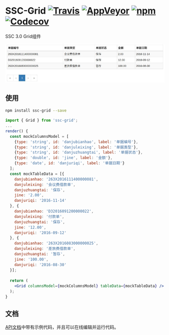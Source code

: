 # SSC-Grid [![Travis][build-badge]][build] [![AppVeyor][appveyor-badge]][appveyor] [![npm][npm-badge]][npm] [![Codecov][codecov-badge]][codecov]

SSC 3.0 Grid组件

![](screenshot_20170124_012.jpg)

## 使用

```bash
npm install ssc-grid --save
```

```jsx
import { Grid } from 'ssc-grid';
...
render() {
  const mockColumnsModel = [
    {type: 'string', id: 'danjubianhao', label: '单据编号'},
    {type: 'string', id: 'danjuleixing', label: '单据类型'},
    {type: 'string', id: 'danjuzhuangtai', label: '单据状态'},
    {type: 'double', id: 'jine', label: '金额'},
    {type: 'date', id: 'danjuriqi', label: '单据日期'}
  ];
  const mockTableData = [{
    danjubianhao: '263X2016111400000081',
    danjuleixing: '会议费借款单',
    danjuzhuangtai: '保存',
    jine: '2.00',
    danjuriqi: '2016-11-14'
  }, {
    danjubianhao: 'D32016091200000022',
    danjuleixing: '付款单',
    danjuzhuangtai: '保存',
    jine: '12.00',
    danjuriqi: '2016-09-12'
  }, {
    danjubianhao: '263X2016083000000025',
    danjuleixing: '差旅费借款单',
    danjuzhuangtai: '暂存',
    jine: '100.00',
    danjuriqi: '2016-08-30'
  }];

  return (
    <Grid columnsModel={mockColumnsModel} tableData={mockTableData} />
  );
}
```

## 文档

[API文档][documentation]中带有示例代码，并且可以在线编辑并运行代码。

[documentation]: https://ssc-grid.github.io
[contributing]: CONTRIBUTING.md

[build-badge]: https://travis-ci.org/yyssc/ssc-grid.svg?branch=master
[build]: https://travis-ci.org/yyssc/ssc-grid

[npm-badge]: https://badge.fury.io/js/ssc-grid.svg
[npm]: http://badge.fury.io/js/ssc-grid

[codecov-badge]: https://img.shields.io/codecov/c/github/yyssc/ssc-grid/master.svg
[codecov]: https://codecov.io/gh/yyssc/ssc-grid

[appveyor-badge]: https://img.shields.io/appveyor/ci/yyssc/ssc-grid/master.svg
[appveyor]: https://ci.appveyor.com/project/yyssc/ssc-grid
